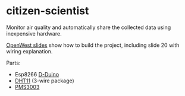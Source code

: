 # citizen-scientist

Monitor air quality and automatically share the collected data using inexpensive hardware.

[OpenWest slides](goo.gl/4wqC1P) show how to build the project, including slide 20 with wiring explanation.

Parts:
* Esp8266 [D-Duino](https://www.aliexpress.com/item/new-NODEMCU-wifi-NodeMCU-forArduino-ESP8266-wemos-for-OLED/32802190441.html)
* [DHT11](https://www.aliexpress.com/item/New-DHT11-Temperature-and-Relative-Humidity-Sensor-Module-for-arduino/1873305905.html) (3-wire package)
* [PMS3003](https://www.aliexpress.com/item/Laser-PM2-5-DUST-SENSOR-PMS3003-High-precision-laser-dust-concentration-sensor-digital-dust-particles-G3/32371229255.html)
